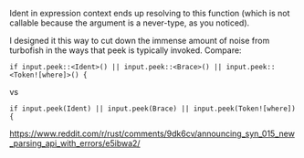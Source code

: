 Ident in expression context ends up resolving to this function (which is not callable because the argument is a never-type, as you noticed).

I designed it this way to cut down the immense amount of noise from turbofish in the ways that peek is typically invoked. Compare:

`if input.peek::<Ident>() || input.peek::<Brace>() || input.peek::<Token![where]>() {`

vs

`if input.peek(Ident) || input.peek(Brace) || input.peek(Token![where]) {`

https://www.reddit.com/r/rust/comments/9dk6cv/announcing_syn_015_new_parsing_api_with_errors/e5ibwa2/
